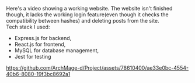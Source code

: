 Here's a video showing a working website.
The website isn't finished though, it lacks the working login feature(even though it checks the compatibility between hashes) and deleting posts from the site. <br>
Tech stack I used:
- Express.js for backend,
- React.js for frontend,
- MySQL for database management,
- Jest for testing

https://github.com/ArchMage-d/Project/assets/78610400/ae33e0bc-4554-40b6-8080-19f3bc8692a1

